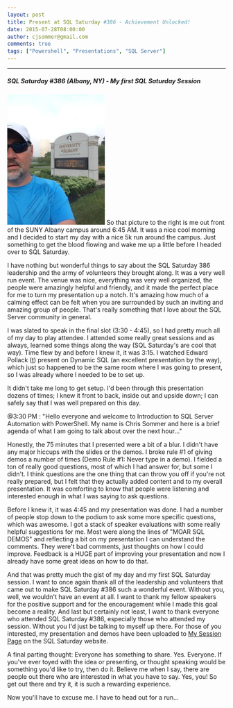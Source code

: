```yaml
---
layout: post
title: Present at SQL Saturday #386 - Achievement Unlocked!
date: 2015-07-28T08:00:00
author: cjsommer@gmail.com
comments: true
tags: ["Powershell", "Presentations", "SQL Server"]
---
```

<hr>
<h5>SQL Saturday #386 (Albany, NY) - My first SQL Saturday Session</h5>
<img src="/img/2015/07/sqlsat386run-225x300.jpg" alt="sqlsat386run" width="225" height="300" class="alignright size-medium wp-image-846" />
So that picture to the right is me out front of the SUNY Albany campus around 6:45 AM. It was a nice cool morning and I decided to start my day with a nice 5k run around the campus. Just something to get the blood flowing and wake me up a little before I headed over to SQL Saturday.

I have nothing but wonderful things to say about the SQL Saturday 386 leadership and the army of volunteers they brought along. It was a very well run event. The venue was nice, everything was very well organized, the people were amazingly helpful and friendly, and it made the perfect place for me to turn my presentation up a notch. It's amazing how much of a calming effect can be felt when you are surrounded by such an inviting and amazing group of people. That's really something that I love about the SQL Server community in general. 

I was slated to speak in the final slot (3:30 - 4:45), so I had pretty much all of my day to play attendee. I attended some really great sessions and as always, learned some things along the way (SQL Saturday's are cool that way). Time flew by and before I knew it, it was 3:15. I watched Edward Pollack (<a href="https://twitter.com/EdwardPollack">t</a>) present on Dynamic SQL (an excellent presentation by the way), which just so happened to be the same room where I was going to present, so I was already where I needed to be to set up.

It didn't take me long to get setup. I'd been through this presentation dozens of times; I knew it front to back, inside out and upside down; I can safely say that I was well prepared on this day.

@3:30 PM : "Hello everyone and welcome to Introduction to SQL Server Automation with PowerShell. My name is Chris Sommer and here is a brief agenda of what I am going to talk about over the next hour..."

Honestly, the 75 minutes that I presented were a bit of a blur. I didn't have any major hiccups with the slides or the demos. I broke rule #1 of giving demos a number of times (Demo Rule #1: Never type in a demo). I fielded a ton of really good questions, most of which I had answer for, but some I didn't. I think questions are the one thing that can throw you off if you're not really prepared, but I felt that they actually added content and to my overall presentation. It was comforting to know that people were listening and interested enough in what I was saying to ask questions. 

Before I knew it, it was 4:45 and my presentation was done. I had a number of people stop down to the podium to ask some more specific questions, which was awesome. I got a stack of speaker evaluations with some really helpful suggestions for me. Most were along the lines of "MOAR SQL DEMOS" and reflecting a bit on my presentation I can understand the comments. They were't bad comments, just thoughts on how I could improve. Feedback is a HUGE part of improving your presentation and now I already have some great ideas on how to do that.

And that was pretty much the gist of my day and my first SQL Saturday session. I want to once again thank all of the leadership and volunteers that came out to make SQL Saturday #386 such a wonderful event. Without you, well, we wouldn't have an event at all. I want to thank my fellow speakers for the positive support and for the encouragement while I made this goal become a reality. And last but certainly not least, I want to thank everyone who attended SQL Saturday #386, especially those who attended my session. Without you I'd just be talking to myself up there. For those of you interested, my presentation and demos have been uploaded to <a href="http://www.sqlsaturday.com/386/Sessions/Details.aspx?sid=37179" target="_blank">My Session Page</a> on the SQL Saturday website.

A final parting thought: Everyone has something to share. Yes. Everyone. If you've ever toyed with the idea or presenting, or thought speaking would be something you'd like to try, then do it. Believe me when I say, there are people out there who are interested in what you have to say. Yes, you! So get out there and try it, it is such a rewarding experience. 

Now you'll have to excuse me. I have to head out for a run...

